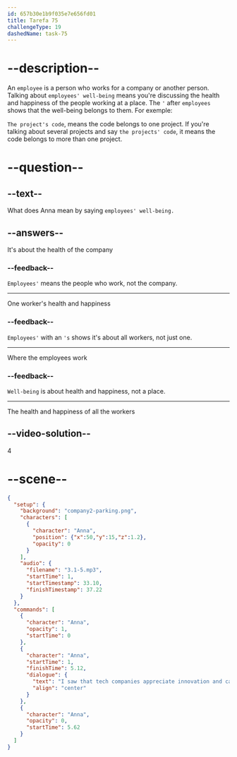 ```yaml
---
id: 657b30e1b9f035e7e656fd01
title: Tarefa 75
challengeType: 19
dashedName: task-75
---
```


<!-- (Audio) Anna: I saw that tech companies appreciate innovation and care for the employees’ well-being. -->

# --description--

An `employee` is a person who works for a company or another person. Talking about `employees' well-being` means you're discussing the health and happiness of the people working at a place. The `'` after `employees` shows that the well-being belongs to them. For exemple:

`The project's code`, means the code belongs to one project. If you're talking about several projects and say `the projects' code`, it means the code belongs to more than one project.

# --question--

## --text--

What does Anna mean by saying `employees' well-being.`

## --answers--

It's about the health of the company

### --feedback--

`Employees'` means the people who work, not the company.

---

One worker's health and happiness

### --feedback--

`Employees'` with an `'s` shows it's about all workers, not just one.

---

Where the employees work

### --feedback--

`Well-being` is about health and happiness, not a place.

---

The health and happiness of all the workers

## --video-solution--

4

# --scene--

```json
{
  "setup": {
    "background": "company2-parking.png",
    "characters": [
      {
        "character": "Anna",
        "position": {"x":50,"y":15,"z":1.2},
        "opacity": 0
      }
    ],
    "audio": {
      "filename": "3.1-5.mp3",
      "startTime": 1,
      "startTimestamp": 33.10,
      "finishTimestamp": 37.22
    }
  },
  "commands": [
    {
      "character": "Anna",
      "opacity": 1,
      "startTime": 0
    },
    {
      "character": "Anna",
      "startTime": 1,
      "finishTime": 5.12,
      "dialogue": {
        "text": "I saw that tech companies appreciate innovation and care for their employees' well-being.",
        "align": "center"
      }
    },
    {
      "character": "Anna",
      "opacity": 0,
      "startTime": 5.62
    }
  ]
}
```
